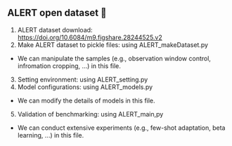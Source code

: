 ## ALERT open dataset 👋

1. ALERT dataset download: https://doi.org/10.6084/m9.figshare.28244525.v2
2. Make ALERT dataset to pickle files: using ALERT_makeDataset.py
  - We can manipulate the samples (e.g., observation window control, infromation cropping, ...) in this file. 
3. Setting environment: using ALERT_setting.py
4. Model configurations: using ALERT_models.py
  - We can modify the details of models in this file.
5. Validation of benchmarking: using ALERT_main,py
  - We can conduct extensive experiments (e.g., few-shot adaptation, beta learning, ...) in this file.
